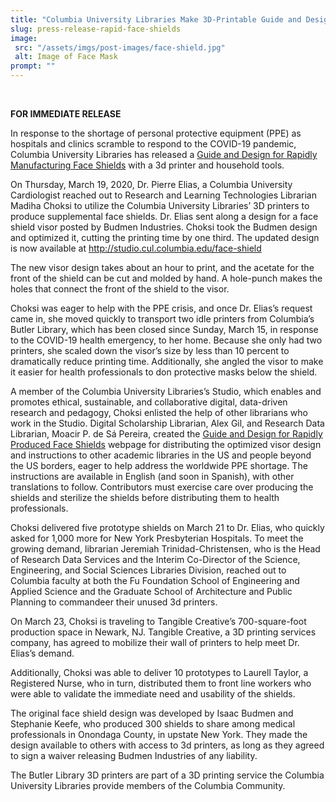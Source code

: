 ```yaml
---
title: "Columbia University Libraries Make 3D-Printable Guide and Design for Rapid Face Shields"
slug: press-release-rapid-face-shields
image:
 src: "/assets/imgs/post-images/face-shield.jpg"
 alt: Image of Face Mask
prompt: ""
---
```


<br>

**FOR IMMEDIATE RELEASE**

In response to the shortage of personal protective equipment (PPE) as hospitals and clinics scramble to respond to the COVID-19 pandemic, Columbia University Libraries has released a [Guide and Design for Rapidly Manufacturing Face Shields](https://studio.cul.columbia.edu/face-shield/) with a 3d printer and household tools.

On Thursday, March 19, 2020, Dr. Pierre Elias, a Columbia University Cardiologist reached out to Research and Learning Technologies Librarian Madiha Choksi to utilize the Columbia University Libraries’ 3D printers to produce supplemental face shields. Dr. Elias sent along a design for a face shield visor posted by Budmen Industries. Choksi took the Budmen design and optimized it, cutting the printing time by one third. The updated design is now available at http://studio.cul.columbia.edu/face-shield

The new visor design takes about an hour to print, and the acetate for the front of the shield can be cut and molded by hand. A hole-punch makes the holes that connect the front of the shield to the visor.

Choksi was eager to help with the PPE crisis, and once Dr. Elias’s request came in, she moved quickly to transport two idle printers from Columbia’s Butler Library, which has been closed since Sunday, March 15, in response to the COVID-19 health emergency, to her home. Because she only had two printers, she scaled down the visor’s size by less than 10 percent to dramatically reduce printing time. Additionally, she angled the visor to make it easier for health professionals to don protective masks below the shield. 

A member of the Columbia University Libraries’s Studio, which enables and promotes ethical, sustainable, and collaborative digital, data-driven research and pedagogy, Choksi enlisted the help of other librarians who work in the Studio. Digital Scholarship Librarian, Alex Gil, and Research Data Librarian, Moacir P. de Sá Pereira, created the [Guide and Design for Rapidly Produced Face Shields](http://studio.cul.columbia.edu/face-shield) webpage for distributing the optimized visor design and instructions to other academic libraries in the US and people beyond the US borders, eager to help address the worldwide PPE shortage. The instructions are available in English (and soon in Spanish), with other translations to follow. Contributors must exercise care over producing the shields and sterilize the shields before distributing them to health professionals.

Choksi delivered five prototype shields on March 21 to Dr. Elias, who quickly asked for 1,000 more for New York Presbyterian Hospitals. To meet the growing demand, librarian Jeremiah Trinidad-Christensen, who is the Head of Research Data Services and the Interim Co-Director of the Science, Engineering, and Social Sciences Libraries Division, reached out to Columbia faculty at both the Fu Foundation School of Engineering and Applied Science and the Graduate School of Architecture and Public Planning to commandeer their unused 3d printers. 

On March 23, Choksi is traveling to Tangible Creative’s 700-square-foot production space in Newark, NJ. Tangible Creative, a 3D printing services company, has agreed to mobilize their wall of printers to help meet Dr. Elias’s demand.

Additionally, Choksi was able to deliver 10 prototypes to Laurell Taylor, a Registered Nurse, who in turn, distributed them to front line workers who were able to validate the immediate need and usability of the shields.

The original face shield design was developed by Isaac Budmen and Stephanie Keefe, who produced 300 shields to share among medical professionals in Onondaga County, in upstate New York. They made the design available to others with access to 3d printers, as long as they agreed to sign a waiver releasing Budmen Industries of any liability.

The Butler Library 3D printers are part of a 3D printing service the Columbia University Libraries provide members of the Columbia Community.



